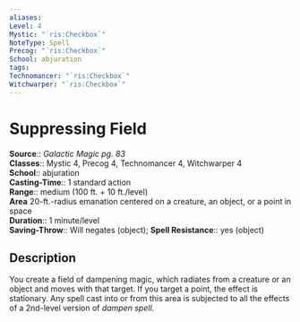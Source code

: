 ```yaml
---
aliases: 
Level: 4
Mystic: "`ris:Checkbox`"
NoteType: Spell
Precog: "`ris:Checkbox`"
School: abjuration 
tags: 
Technomancer: "`ris:Checkbox`"
Witchwarper: "`ris:Checkbox`"
---
```


# Suppressing Field

**Source**:: _Galactic Magic pg. 83_  
**Classes**:: Mystic 4, Precog 4, Technomancer 4, Witchwarper 4  
**School**:: abjuration  
**Casting-Time**:: 1 standard action  
**Range**:: medium (100 ft. + 10 ft./level)  
**Area** 20-ft.-radius emanation centered on a creature, an object, or a point in space  
**Duration**:: 1 minute/level  
**Saving-Throw**:: Will negates (object);
**Spell Resistance**:: yes (object)

## Description

You create a field of dampening magic, which radiates from a creature or an object and moves with that target. If you target a point, the effect is stationary. Any spell cast into or from this area is subjected to all the effects of a 2nd-level version of _dampen spell_.
